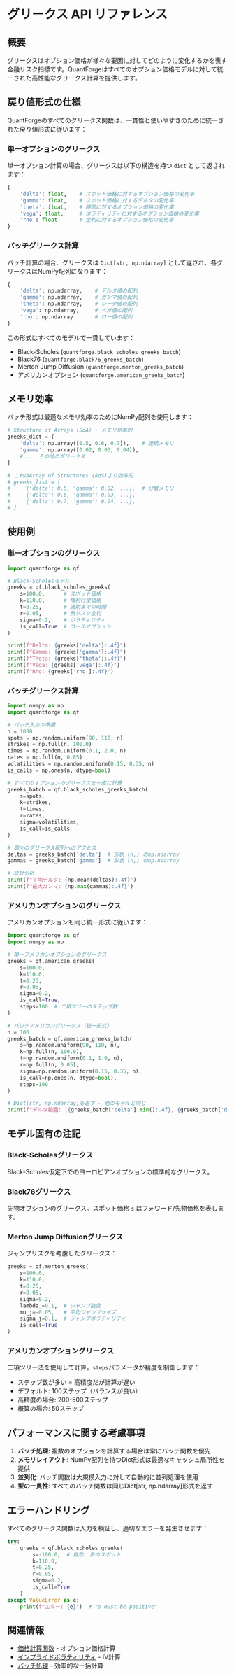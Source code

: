 # グリークス API リファレンス

## 概要

グリークスはオプション価格が様々な要因に対してどのように変化するかを表す金融リスク指標です。QuantForgeはすべてのオプション価格モデルに対して統一された高性能なグリークス計算を提供します。

## 戻り値形式の仕様

QuantForgeのすべてのグリークス関数は、一貫性と使いやすさのために統一された戻り値形式に従います：

### 単一オプションのグリークス

単一オプション計算の場合、グリークスは以下の構造を持つ `dict` として返されます：

```python
{
    'delta': float,    # スポット価格に対するオプション価格の変化率
    'gamma': float,    # スポット価格に対するデルタの変化率
    'theta': float,    # 時間に対するオプション価格の変化率
    'vega': float,     # ボラティリティに対するオプション価格の変化率
    'rho': float       # 金利に対するオプション価格の変化率
}
```

### バッチグリークス計算

バッチ計算の場合、グリークスは `Dict[str, np.ndarray]` として返され、各グリークスはNumPy配列になります：

```python
{
    'delta': np.ndarray,    # デルタ値の配列
    'gamma': np.ndarray,    # ガンマ値の配列
    'theta': np.ndarray,    # シータ値の配列
    'vega': np.ndarray,     # ベガ値の配列
    'rho': np.ndarray       # ロー値の配列
}
```

この形式はすべてのモデルで一貫しています：
- Black-Scholes (`quantforge.black_scholes_greeks_batch`)
- Black76 (`quantforge.black76_greeks_batch`)
- Merton Jump Diffusion (`quantforge.merton_greeks_batch`)
- アメリカンオプション (`quantforge.american_greeks_batch`)

## メモリ効率

バッチ形式は最適なメモリ効率のためにNumPy配列を使用します：

```python
# Structure of Arrays (SoA) - メモリ効率的
greeks_dict = {
    'delta': np.array([0.5, 0.6, 0.7]),    # 連続メモリ
    'gamma': np.array([0.02, 0.03, 0.04]),
    # ... その他のグリークス
}

# これはArray of Structures (AoS)より効率的：
# greeks_list = [
#     {'delta': 0.5, 'gamma': 0.02, ...},  # 分散メモリ
#     {'delta': 0.6, 'gamma': 0.03, ...},
#     {'delta': 0.7, 'gamma': 0.04, ...},
# ]
```

## 使用例

### 単一オプションのグリークス

```python
import quantforge as qf

# Black-Scholesモデル
greeks = qf.black_scholes_greeks(
    s=100.0,      # スポット価格
    k=110.0,      # 権利行使価格
    t=0.25,       # 満期までの時間
    r=0.05,       # 無リスク金利
    sigma=0.2,    # ボラティリティ
    is_call=True  # コールオプション
)

print(f"Delta: {greeks['delta']:.4f}")
print(f"Gamma: {greeks['gamma']:.4f}")
print(f"Theta: {greeks['theta']:.4f}")
print(f"Vega: {greeks['vega']:.4f}")
print(f"Rho: {greeks['rho']:.4f}")
```

### バッチグリークス計算

```python
import numpy as np
import quantforge as qf

# バッチ入力の準備
n = 1000
spots = np.random.uniform(90, 110, n)
strikes = np.full(n, 100.0)
times = np.random.uniform(0.1, 2.0, n)
rates = np.full(n, 0.05)
volatilities = np.random.uniform(0.15, 0.35, n)
is_calls = np.ones(n, dtype=bool)

# すべてのオプションのグリークスを一度に計算
greeks_batch = qf.black_scholes_greeks_batch(
    s=spots,
    k=strikes,
    t=times,
    r=rates,
    sigma=volatilities,
    is_call=is_calls
)

# 個々のグリークス配列へのアクセス
deltas = greeks_batch['delta']  # 形状 (n,) のnp.ndarray
gammas = greeks_batch['gamma']  # 形状 (n,) のnp.ndarray

# 統計分析
print(f"平均デルタ: {np.mean(deltas):.4f}")
print(f"最大ガンマ: {np.max(gammas):.4f}")
```

### アメリカンオプションのグリークス

アメリカンオプションも同じ統一形式に従います：

```python
import quantforge as qf
import numpy as np

# 単一アメリカンオプションのグリークス
greeks = qf.american_greeks(
    s=100.0,
    k=110.0,
    t=0.25,
    r=0.05,
    sigma=0.2,
    is_call=True,
    steps=100  # 二項ツリーのステップ数
)

# バッチアメリカングリークス（統一形式）
n = 100
greeks_batch = qf.american_greeks_batch(
    s=np.random.uniform(90, 110, n),
    k=np.full(n, 100.0),
    t=np.random.uniform(0.1, 1.0, n),
    r=np.full(n, 0.05),
    sigma=np.random.uniform(0.15, 0.35, n),
    is_call=np.ones(n, dtype=bool),
    steps=100
)

# Dict[str, np.ndarray]を返す - 他のモデルと同じ
print(f"デルタ範囲: [{greeks_batch['delta'].min():.4f}, {greeks_batch['delta'].max():.4f}]")
```

## モデル固有の注記

### Black-Scholesグリークス

Black-Scholes仮定下でのヨーロピアンオプションの標準的なグリークス。

### Black76グリークス

先物オプションのグリークス。スポット価格 `s` はフォワード/先物価格を表します。

### Merton Jump Diffusionグリークス

ジャンプリスクを考慮したグリークス：
```python
greeks = qf.merton_greeks(
    s=100.0,
    k=110.0,
    t=0.25,
    r=0.05,
    sigma=0.2,
    lambda_=0.1,  # ジャンプ強度
    mu_j=-0.05,   # 平均ジャンプサイズ
    sigma_j=0.1,  # ジャンプボラティリティ
    is_call=True
)
```

### アメリカンオプショングリークス

二項ツリー法を使用して計算。`steps`パラメータが精度を制御します：
- ステップ数が多い = 高精度だが計算が遅い
- デフォルト: 100ステップ（バランスが良い）
- 高精度の場合: 200-500ステップ
- 概算の場合: 50ステップ

## パフォーマンスに関する考慮事項

1. **バッチ処理**: 複数のオプションを計算する場合は常にバッチ関数を優先
2. **メモリレイアウト**: NumPy配列を持つDict形式は最適なキャッシュ局所性を提供
3. **並列化**: バッチ関数は大規模入力に対して自動的に並列処理を使用
4. **型の一貫性**: すべてのバッチ関数は同じDict[str, np.ndarray]形式を返す

## エラーハンドリング

すべてのグリークス関数は入力を検証し、適切なエラーを発生させます：

```python
try:
    greeks = qf.black_scholes_greeks(
        s=-100.0,  # 無効: 負のスポット
        k=110.0,
        t=0.25,
        r=0.05,
        sigma=0.2,
        is_call=True
    )
except ValueError as e:
    print(f"エラー: {e}")  # "s must be positive"
```

## 関連情報

- [価格計算関数](pricing.md) - オプション価格計算
- [インプライドボラティリティ](implied_vol.md) - IV計算
- [バッチ処理](batch_processing.md) - 効率的な一括計算